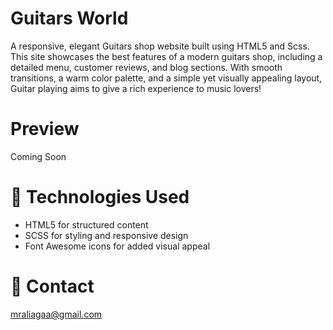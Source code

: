<h1>Guitars World</h1>

<p>A responsive, elegant Guitars shop website built using HTML5 and Scss. This site showcases the best features of a modern guitars shop, including a detailed menu, customer reviews, and blog sections. With smooth transitions, a warm color palette, and a simple yet visually appealing layout, Guitar playing aims to give a rich experience to music lovers!</p>

<h1>Preview</h1>

<p>Coming Soon</p>

<h1>🧰 Technologies Used</h1>

<ul>
<li>HTML5 for structured content</li>
<li>SCSS for styling and responsive design</li>
<li>Font Awesome icons for added visual appeal</li>
</ul>

<h1>📧 Contact</h1>

<a href="#">mraliagaa@gmail.com</a>
